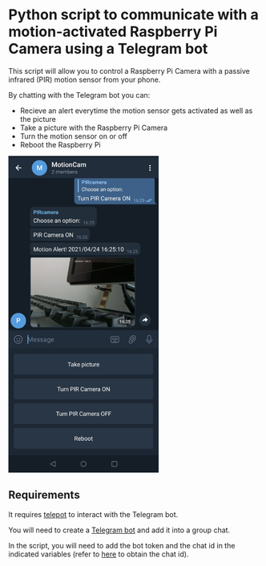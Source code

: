 # Python script to communicate with a motion-activated Raspberry Pi Camera using a Telegram bot

This script will allow you to control a Raspberry Pi Camera with a passive infrared (PIR) motion sensor from your phone.

By chatting with the Telegram bot you can:

  - Recieve an alert everytime the motion sensor gets activated as well as the picture
  - Take a picture with the Raspberry Pi Camera
  - Turn the motion sensor on or off
  - Reboot the Raspberry Pi


<img src="https://github.com/aserracardona/RaspberryPI/blob/main/MotionCam/Screenshot.jpg" alt="drawing" width="300"/>


## Requirements
It requires [telepot](https://telepot.readthedocs.io/en/latest/#) to interact with the Telegram bot.

You will need to create a [Telegram bot](https://core.telegram.org/bots) and add it into a group chat.

In the script, you will need to add the bot token and the chat id in the indicated variables (refer to [here](https://stackoverflow.com/questions/32423837/telegram-bot-how-to-get-a-group-chat-id) to obtain the chat id).
